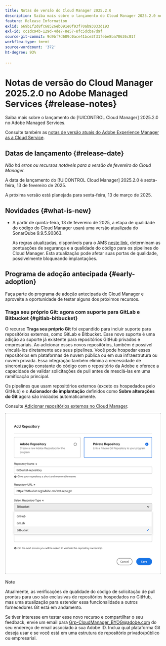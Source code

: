 ```yaml
---
title: Notas de versão do Cloud Manager 2025.2.0
description: Saiba mais sobre o lançamento do Cloud Manager 2025.2.0 no Adobe Managed Services.
feature: Release Information
exlid: 669b1f2d8fc68526eb091e0f93f70ab93033d193
exl-id: cc1dc94b-129d-4de7-8e57-8fc5dcba7d9f
source-git-commit: 9d9bf7d689c0ace41bce3f31febe8ba78636c01f
workflow-type: tm+mt
source-wordcount: '372'
ht-degree: 93%

---
```


# Notas de versão do Cloud Manager 2025.2.0 no Adobe Managed Services {#release-notes}

<!-- RELEASE WIKI  https://wiki.corp.adobe.com/display/DMSArchitecture/Cloud+Manager+2025.02.0+Release -->

Saiba mais sobre o lançamento do [!UICONTROL Cloud Manager] 2025.2.0 no Adobe Managed Services.

Consulte também as [notas de versão atuais do Adobe Experience Manager as a Cloud Service](https://experienceleague.adobe.com/pt-br/docs/experience-manager-cloud-service/content/release-notes/home).

## Datas de lançamento {#release-date}

*Não há erros ou recursos notáveis para a versão de fevereiro do Cloud Manager.*

A data de lançamento do [!UICONTROL Cloud Manager] 2025.2.0 é sexta-feira, 13 de fevereiro de 2025.

A próxima versão está planejada para sexta-feira, 13 de março de 2025.

## Novidades {#what-is-new}

<!-- * The AEM Code Quality step now uses SonarQube 9.9 Server, replacing the older 7.4 version. This upgrade brings additional security, performance, and code quality checks, offering more comprehensive analysis and coverage for your projects. --> <!-- CMGR-45683 -->

* A partir de quinta-feira, 13 de fevereiro de 2025, a etapa de qualidade do código do Cloud Manager usará uma versão atualizada do SonarQube 9.9.5.90363.

  As regras atualizadas, disponíveis para o AMS [neste link](/help/using/code-quality-testing.md#code-quality-testing-step), determinam as pontuações de segurança e a qualidade do código para os pipelines do Cloud Manager. Esta atualização pode afetar suas portas de qualidade, possivelmente bloqueando implantações.

## Programa de adoção antecipada {#early-adoption}

Faça parte do programa de adoção antecipada do Cloud Manager e aproveite a oportunidade de testar alguns dos próximos recursos.

### Traga seu próprio Git: agora com suporte para GitLab e Bitbucket {#gitlab-bitbucket}

<!-- BOTH CS & AMS -->

O recurso **Traga seu próprio Git** foi expandido para incluir suporte para repositórios externos, como GitLab e Bitbucket. Esse novo suporte é uma adição ao suporte já existente para repositórios GitHub privados e empresariais. Ao adicionar esses novos repositórios, também é possível vinculá-los diretamente aos seus pipelines. Você pode hospedar esses repositórios em plataformas de nuvem pública ou em sua infraestrutura ou nuvem privada. Essa integração também elimina a necessidade de sincronização constante do código com o repositório da Adobe e oferece a capacidade de validar solicitações de pull antes de mesclá-las em uma ramificação principal.

Os pipelines que usam repositórios externos (exceto os hospedados pelo GitHub) e o **Acionador de implantação** definidos como **Sobre alterações do Git** agora são iniciados automaticamente.

Consulte [Adicionar repositórios externos no Cloud Manager](/help/managing-code/external-repositories.md).

![Caixa de diálogo Adicionar repositório](/help/release-notes/assets/repositories-add-release-notes.png)

>[!NOTE]
>
>Atualmente, as verificações de qualidade do código de solicitação de pull prontas para uso são exclusivas de repositórios hospedados no GitHub, mas uma atualização para estender essa funcionalidade a outros fornecedores Git está em andamento.

Se tiver interesse em testar esse novo recurso e compartilhar o seu feedback, envie um email para [Grp-CloudManager_BYOG@adobe.com](mailto:Grp-CloudManager_BYOG@adobe.com) do seu endereço de email associado à sua Adobe ID. Inclua qual plataforma Git deseja usar e se você está em uma estrutura de repositório privado/público ou empresarial.


<!-- ## Bug fixes {#bug-fixes}

* A

Known Issues {#known-issues}

* A -->
